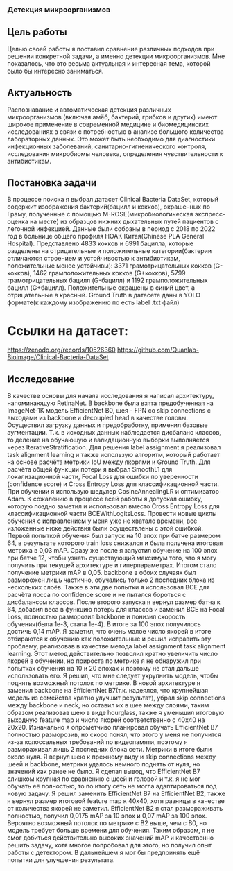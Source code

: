 ### Детекция микроорганизмов

## Цель работы
Целью своей работы я поставил сравнение различных подходов при решении конкретной задачи, а именно детекции микроорганизмов. Мне показалось, что это весьма актуальная и интересная тема, которой было бы интересно заниматься.

## Актуальность
Распознавание и автоматическая детекция различных микроорганизмов (включая амёб, бактерий, грибков и других) имеют широкое применение в современной медицине и биомедицинских исследованиях в связи с потребностью в анализе большого количества лабораторных данных. Это может быть необходимо для диагностики инфекционных заболеваний, санитарно-гигиенического контроля, исследования микробиомы человека, определения чувствительности к антибиотикам. 

## Постановка задачи
В процессе поиска я выбрал датасет Clinical Bacteria DataSet, который содержит изображения бактерий(бацилл и кокков), окрашенных по Граму, полученные с помощью M-ROSE(микробиологическая экспресс-оценка на месте) из образцов нижних дыхательных путей пациентов с легочной инфекцией. Данные были собраны в период с 2018 по 2022 год в больнице общего профиля НОАК Китая(Chinese PLA General Hospital). Представлено 4833 кокков и 6991 бацилла, которые разделены на отрицательные и положительные категории(бактерии отличаются строением и устойчивостью к антибиотикам, положительные менее устойчивы): 3371 грамотрицательных кокков (G-кокков), 1462 грамположительных кокков (G+кокков), 5799 грамотрицательных бацилл (G-бацилл) и 1192 грамположительных бацилл (G+бацилл). Положительные окрашены в синий цвет, а отрицательные в красный. Ground Truth в датасете даны в YOLO формате(к каждому изображению по есть label .txt файл)

# Ссылки на датасет:
https://zenodo.org/records/10526360
https://github.com/Quanlab-Bioimage/Clinical-Bacteria-DataSet

## Исследование
В качестве основы для начала исследования я написал архитектуру, напоминающую RetinaNet. В backbone была взята предобученная на ImageNet-1K модель EfficientNet B0, шея - FPN со skip connections с выходами из backbone и decoupled head в качестве головы.
Осуществил загрузку данных и предобработку, применил базовые аугментации.
Т.к. в исходных данных наблюдается дисбаланс классов, то деление на обучающую и валидационную выборки выполняется через IterativeStratification. Для решения label assignment я реализовал task alignment learning и также использую алгоритм, который работает на основе расчёта метрики IoU между якорями и Ground Truth.
Для расчёта общей функции потери я выбрал SmoothL1 для локализационной части, Focal Loss для ошибки по уверенности (confidence score) и Cross Entropy Loss для классификационной части.
При обучении я использую шедулер CosineAnnealingLR и оптимизатор Adam. К сожалению в процессе всей работы я допускал ошибку, которую поздно заметил и использовал вместо Cross Entropy Loss для классификационной части BCEWithLogitsLoss. Провести новые циклы обучения с исправлением у меня уже не хватало времени, все изложенные ниже действия были осуществлены с этой ошибкой.
Первой попыткой обучения был запуск на 10 эпох при батче размером 64, в результате которого train loss снижался и была получена итоговая метрика в 0,03 mAP. Сразу же после я запустил обучение на 100 эпох при батче 12, чтобы узнать существующий максимум того, что я могу получить при текущей архитектуре и гиперпараметрах. Итогом стало получение метрики mAP в 0,05. backbone в обоих случаях был разморожен лишь частично, обучались только 2 последних блока из нескольких слоёв. Также в эти две попытки я использовал BCE для расчёта лосса по confidence score и не пытался бороться с дисбалансом классов.
После второго запуска я вернул размер батча к 64, добавил веса в функцию потерь для классов и заменил BCE на Focal Loss, полностью разморозил backbone и понизил скорость обучения(была 1e-3, стала 1e-4). В итоге за 100 эпох получилось достичь 0,14 mAP.
Я заметил, что очень малое число якорей в итоге отбираются к обучению как положительные и решил исправить эту проблему, реализовав в качестве метода label assignment task alignment learning. Этот метод действительно позволил кратно увеличить число якорей в обучении, но прироста по метрике я не обнаружил при попытках обучения на 10 и 20 эпохах и поэтому не стал дальше использовать его.
Я решил, что мне следует укрупнить модель, чтобы поднять возможный потолок по метрике.
В новой архитектуре я заменил backbone на EfficientNet B7(т.к. надеялся, что крупнейшая модель из семейства кратно улучшит результат), убрал skip connections между backbone и neck, но оставил их в шее между слоями, таким образом реализовав шею в виде hourglass, также я уменьшил итоговую  выходную feature map и число якорей соответственно с 40x40 на 20x20. Изначально я опрометчиво планировал обучать EfficientNet B7 полностью разморозив, но скоро понял, что этого у меня не получится из-за колоссальных требований по видеопамяти, поэтому я размораживал лишь 2 последних блока сети. Метрики в итоге были около нуля. Я вернул шею к прежнему виду и skip connections между шеей и backbone, метрики удалось немного поднять от нуля, но значений как ранее не было. Я сделал вывод, что EfficientNet B7 слишком крупная по сравнению с шеей и головой и т.к. я не мог обучать её полностью, то по итогу сеть не могла адаптироваться под новую задачу. Я решил заменить EfficientNet B7 на EfficientNet B2, также я вернул размер итоговой feature map к 40x40, хотя разницы в качестве от количества якорей не заметил. EfficientNet B2 я стал размораживать полностью, получил 0,0175 mAP за 10 эпох и 0,07 mAP за 100 эпох. Вероятно возможный потолок по метрике с B2 выше, чем с B0, но модель требует больше времени для обучения.
Таким образом, я не смог добиться действительно высоких значений mAP и качественно решить задачу, хотя многое попробовал для этого, но получил опыт работы с детектором. В дальнейшем я мог бы предпринять ещё попытки для улучшения результата.
